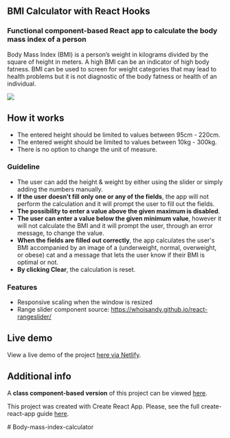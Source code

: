 ## BMI Calculator with React Hooks

### Functional component-based React app to calculate the body mass index of a person 

Body Mass Index (BMI) is a person’s weight in kilograms divided by the square of height in meters. A high BMI can be an indicator of high body fatness. BMI can be used to screen for weight categories that may lead to health problems but it is not diagnostic of the body fatness or health of an individual.

![](https://media.giphy.com/media/GXBoSgBHRlShbc1yR4/giphy.gif)

## How it works
* The entered height should be limited to values between 95cm - 220cm.
* The entered weight should be limited to values between 10kg - 300kg.
* There is no option to change the unit of measure.

### Guideline 
* The user can add the height & weight by either using the slider or simply adding the numbers manually.
* **If the user doesn't fill only one or any of the fields**, the app will not perform the calculation and it will prompt the user to fill out the fields.
* **The possibility to enter a value above the given maximum is disabled**. 
* **The user can enter a value below the given minimum value**, however it will not calculate the BMI and it will prompt the user, through an error message, to change the value.
* **When the fields are filled out correctly**, the app calculates the user's BMI accompanied by an image of a (underweight, normal, overweight, or obese) cat and a message that lets the user know if their BMI is optimal or not.  
* **By clicking Clear**, the calculation is reset.


### Features
* Responsive scaling when the window is resized
* Range slider component source: https://whoisandy.github.io/react-rangeslider/


## Live demo
View a live demo of the project [here via Netlify](https://sb-bmi.netlify.app).

## Additional info

A **class component-based version** of this project can be viewed [here](https://github.com/boglarkasebestyen/react_bmi_calculator_class).

This project was created with Create React App.
Please, see the full create-react-app guide [here](https://github.com/facebook/create-react-app/blob/master/packages/cra-template/template/README.md).






#   B o d y - m a s s - i n d e x - c a l c u l a t o r  
 